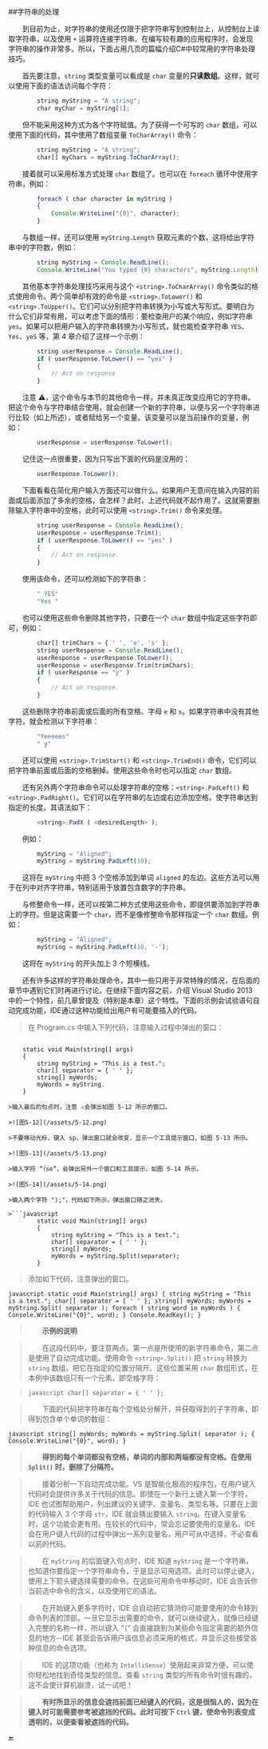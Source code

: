 ##字符串的处理

&emsp;&emsp;到目前为止，对字符串的使用还仅限于把字符串写到控制台上，从控制台上读取字符串，以及使用 `+` 运算符连接字符串。在编写较有趣的应用程序时，会发现字符串的操作非常多。所以，下面占用几页的篇幅介绍C#中较常用的字符串处理技巧。

&emsp;&emsp;首先要注意，`string` 类型变量可以看成是 `char` 变量的**只读数组**。这样，就可以使用下面的语法访问每个字符：

```javascript
        string myString = "A string";
        char myChar = myString[1];
```
&emsp;&emsp;但不能采用这种方式为各个字符赋值。为了获得一个可写的 `char` 数组，可以使用下面的代码，其中使用了数组变量 `ToCharArray()` 命令：

```javascript
        string myString = "A string";
        char[] myChars = myString.ToCharArray();
```

&emsp;&emsp;接着就可以采用标准方式处理 `char` 数组了。也可以在 `foreach` 循环中使用字符串，例如：

```javascript
        foreach ( char character in myString )
        {
            Console.WriteLine("{0}", character);
        }
```
&emsp;&emsp;与数组一样，还可以使用 `myString.Length` 获取元素的个数，这将给出字符串中的字符数，例如：

```javascript
        string myString = Console.ReadLine();
        Console.WriteLine("You typed {0} characters", myString.Length);
```
&emsp;&emsp;其他基本字符串处理技巧采用与这个 `<string>.ToCharArray()` 命令类似的格式使用命令。两个简单却有效的命令是 `<string>.ToLower()` 和 `<string>.ToUpper()`。它们可以分别把字符串转换为小写或大写形式。要明白为什么它们非常有用，可以考虑下面的情形：要检查用户的某个响应，例如字符串 `yes`。如果可以把用户输入的字符串转换为小写形式，就也能检查字符串 `YES`、`Yes`、`yeS` 等，第 4 章介绍了这样一个示例：

```javascript
        string userResponse = Console.ReadLine();
        if ( userResponse.ToLower() == "yes" )
        {
            // Act on response
        }
```

&emsp;&emsp;注意 ⚠️，这个命令与本节的其他命令一样，并未真正改变应用它的字符串。把这个命令与字符串结合使用，就会创建一个新的字符串，以便与另一个字符串进行比较（如上所述），或者赋给另一个变量。该变量可以是当前操作的变量，例如：

```javascript
        userResponse = userResponse.ToLower();
```
&emsp;&emsp;记住这一点很重要，因为只写出下面的代码是没用的：

```javascript
        userResponse.ToLower();
```

&emsp;&emsp;下面看看在简化用户输入方面还可以做什么。如果用户无意间在输入内容的前面或后面添加了多余的空格，会怎样？此时，上述代码就不起作用了。这就需要删除输入字符串中的空格，此时可以使用 `<string>.Trim()` 命令来处理。

```javascript
        string userResponse = Console.ReadLine();
        userResponse = userResponse.Trim();
        if ( userResponse.ToLower() == "yes" )
        {
            // Act on response.
        }
```
&emsp;&emsp;使用该命令，还可以检测如下的字符串：

```javascript
        " YES"
        "Yes "
```
&emsp;&emsp;也可以使用这些命令删除其他字符，只要在一个 `char` 数组中指定这些字符即可，例如：

```javascript
        char[] trimChars = { ' ', 'e', 's' };
        string userResponse = Console.ReadLine();
        userResponse = userResponse.ToLower();
        userResponse = userResponse.Trim(trimChars);
        if ( userResponse == "y" )
        {
            // Act on response.
        }
```
&emsp;&emsp;这些删除字符串前面或后面的所有空格、字母 `e` 和 `s`。如果字符串中没有其他字符，就会检测以下字符串：

```javascript
        "Yeeeees"
        " y"
```
&emsp;&emsp;还可以使用 `<string>.TrimStart()` 和 `<string>.TrimEnd()` 命令，它们可以把字符串前面或后面的空格删掉。使用这些命令时也可以指定 `char` 数组。

&emsp;&emsp;还有另外两个字符串命令可以处理字符串的空格：`<string>.PadLeft()` 和 `<string>.PadRight()`。它们可以在字符串的左边或右边添加空格，使字符串达到指定的长度。其语法如下：

```javascript
        <string>.PadX ( <desiredLength> );
```

&emsp;&emsp;例如：

```javascript
        myString = "Aligned";
        myString = myString.PadLeft(10);
```
&emsp;&emsp;这将在 `myString` 中把 3 个空格添加到单词 `aligned` 的左边。这些方法可以用于在列中对齐字符串，特别适用于放置包含数字的字符串。

&emsp;&emsp;与修整命令一样，还可以按第二种方式使用这些命令，即提供要添加到字符串上的字符。但是这需要一个 `char`，而不是像修整命令那样指定一个 `char` 数组。例如：

```javascript
        myString = "Aligned";
        myString = myString.PadLeft(10, '-');
```

&emsp;&emsp;这将在 `myString` 的开头加上 3 个短横线。

&emsp;&emsp;还有许多这样的字符串处理命令，其中一些只用于非常特殊的情况，在后面的章节中遇到它们时再进行讨论。在继续下面内容之前，介绍 Visual Studio 2013 中的一个特性，前几章曾提及（特别是本章）这个特性。下面的示例会试验语句自动完成功能，IDE通过这种功能给出用户有可能要插入的代码。

>在 Program.cs 中输入下列代码，注意输入过程中弹出的窗口：

>```javascript
        static void Main(string[] args)
        {
            string myString = "This is a test.";
            char[] separator = { ' ' };
            string[] myWords;
            myWords = myString.
        }
```
>输入最后的句点时，注意 ⚠️会弹出如图 5-12 所示的窗口。

>![图5-12](/assets/5-12.png)

>不要移动光标，键入 sp，弹出窗口就会改变，显示一个工具提示窗口，如图 5-13 所示。

>![图5-13](/assets/5-13.png)

>输入字符 “（se”，会弹出另外一个窗口和工具提示，如图 5-14 所示。

>![图5-14](/assets/5-14.png)

>输入两个字符 ");"，代码如下所示，弹出窗口随之消失。

>```javascript
        static void Main(string[] args)
        {
            string myString = "This is a test.";
            char[] separator = { ' ' };
            string[] myWords;
            myWords = myString.Split(separator);
        }
```

>添加如下代码，注意弹出的窗口。

```javascript static void Main(string[] args) { string myString = "This is a test."; char[] separator = { ' ' }; string[] myWords; myWords = myString.Split( separator ); foreach ( string word in myWords ) { Console.WriteLine("{0}", word); } Console.ReadKey(); }```

>&emsp;&emsp;**示例的说明**

>&emsp;&emsp;在这段代码中，要注意两点。第一点是所使用的新字符串命令，第二点是使用了自动完成功能。使用命令 `<string>.Split()` 把 `string` 转换为 `string` 数组，把它在指定的位置分隔开。这些位置采用 `char` 数组形式，在本例中该数组只有一个元素，即空格字符：

>```javascript char[] separator = { ' ' };```

>&emsp;&emsp;下面的代码把字符串在每个空格处分解开，并获取得到的子字符串，即得到包含单个单词的数组：

```javascript string[] myWords; myWords = myString.Split( separator ); { Console.WriteLine("{0}", word); }```

>&emsp;&emsp;**得到的每个单词都没有空格，单词的内部和两端都没有空格。在使用 `Split()` 时，删除了分隔符。**

>&emsp;&emsp;接着分析一下自动完成功能。VS 是智能化极高的程序包，在用户键入代码时会提供许多关于代码的信息。即使在一个新行上键入第一个字符，IDE 也试图帮助用户，列出建议的关键字、变量名、类型名等。只要在上面的代码输入 3 个字母 `str`，IDE 就会猜出要输入 `string`。在键入变量名时，这个功能会更有用。在较长的代码中，常会忘记要使用的变量名。IDE 会在用户键入代码的过程中弹出一系列变量名，用户可从中选择，不必查看以前的代码。

>&emsp;&emsp;在 `myString` 的后面键入句点时，IDE 知道 `myString` 是一个字符串，也知道你要指定一个字符串命令，于是显示可用选项。此时可以停止键入，使用上下箭头键选择需要的命令。在这些可用命令中移动时，IDE 会告诉你当前选中命令的含义，以及使用它的语法。

>&emsp;&emsp;在开始键入更多字符时，IDE 会自动把它猜测你可能要使用的命令移到命令列表的顶部。一旦它显示出需要的命令，就可以继续键入，就像已经键入完整的名称一样，所以键入 “（” 会直接跳到为某些命令指定需要的额外信息的地方--IDE 甚至会告诉用户该信息必须采用的格式，并显示这些接受各种信息的命令选项。

>&emsp;&emsp;IDE 的这项功能（也称为 `IntelliSense`）使用起来非常方便，可以使你轻松地找到奇怪类型的信息。查看 `string` 类型的所有命令时很有趣的，这不会使计算机崩溃，试一试吧！

>&emsp;&emsp;**有时所显示的信息会遮挡前面已经键入的代码，这是很恼人的，因为在键入时可能需要参考被遮挡的代码。此时可按下 `Ctrl` 键，使命令列表变成透明的，以便查看被遮挡的代码。**







🔚